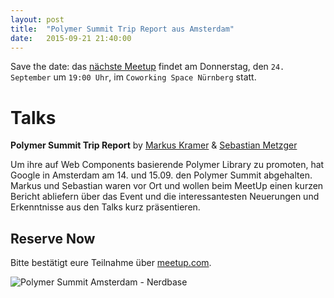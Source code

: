 ```yaml
---
layout: post
title:  "Polymer Summit Trip Report aus Amsterdam"
date:   2015-09-21 21:40:00
---
```


Save the date: das [nächste Meetup][next-meetup] findet am Donnerstag, den `24. September` um `19:00 Uhr`, im `Coworking Space Nürnberg` statt.

# Talks

**Polymer Summit Trip Report** by [Markus Kramer][markus-kramer] & [Sebastian Metzger][sebastian-metzger]

Um ihre auf Web Components basierende Polymer Library zu promoten, hat Google in Amsterdam am 14. und 15.09. den Polymer Summit abgehalten. Markus und Sebastian waren vor Ort und wollen beim MeetUp einen kurzen Bericht abliefern über das Event und die interessantesten Neuerungen und Erkenntnisse aus den Talks kurz präsentieren.

## Reserve Now

Bitte bestätigt eure Teilnahme über [meetup.com][next-meetup].

<img src="http://photos4.meetupstatic.com/photos/event/3/b/6/7/600_442155207.jpeg" alt="Polymer Summit Amsterdam - Nerdbase" title="Polymer Summit Amsterdam - Nerdbase" />

[next-meetup]: http://www.meetup.com/de/FrankenJS/events/225484424/
[sebastian-metzger]: https://twitter.com/sebastianmetzgr
[markus-kramer]: about:blank
[polymer-summit]: https://www.polymer-project.org/summit